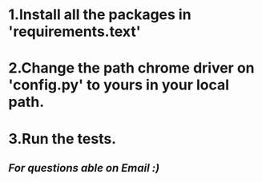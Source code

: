 # 1.Install all the packages in 'requirements.text'
# 2.Change the path chrome driver on 'config.py' to yours in your local path.
# 3.Run the tests.
## *For questions able on Email :)*